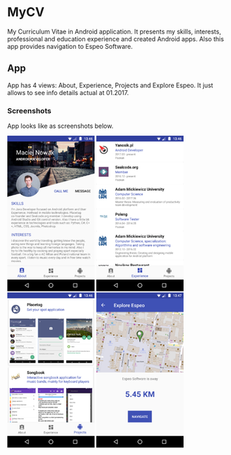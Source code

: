# MyCV
My Curriculum Vitae in Android application. It presents my skills, interests, professional and education experience and created Android apps. Also this app provides navigation to Espeo Software. 


## App
App has 4 views: About, Experience, Projects and Explore Espeo. It just allows to see info details actual at 01.2017.

### Screenshots
App looks like as screenshots below.

<img src="screenshots/about.png" width="200"> <img src="screenshots/experience.png" width="200"> <img src="screenshots/projects.png" width="200"> <img src="screenshots/navigate.png" width="200">
